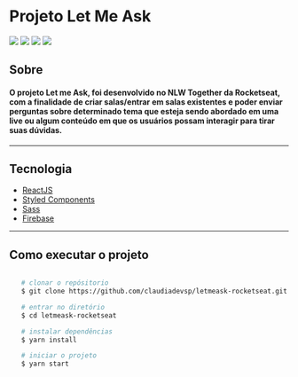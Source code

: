 # Projeto Let Me Ask

<div>
    <img src="https://ik.imagekit.io/6ktc8znrdv0/Screenshot_from_2021-06-27_10-09-55_y9mj0mbkQ.png">
    <img src="https://ik.imagekit.io/6ktc8znrdv0/Screenshot_from_2021-06-27_10-26-38_9gYA9Nbdx.png">
    <img src="https://ik.imagekit.io/6ktc8znrdv0/Screenshot_from_2021-06-27_10-25-14_-68F_wOuB.png">
    <img src="https://ik.imagekit.io/6ktc8znrdv0/Screenshot_from_2021-06-27_10-28-22_Za8SGQ4E7.png">
</div>

## Sobre

#### O projeto **Let me Ask**, foi desenvolvido no **NLW Together** da **Rocketseat**, com a finalidade de criar salas/entrar em salas existentes e poder enviar perguntas sobre determinado tema que esteja sendo abordado em uma live ou algum conteúdo em que os usuários possam interagir para tirar suas dúvidas.
---
## Tecnologia

- [ReactJS](https://reactjs.org)
- [Styled Components](https://styled-components.com/)
- [Sass](https://sass-lang.com/)
- [Firebase](https://firebase.google.com/)

---
## Como executar o projeto

```bash

   # clonar o repósitorio
   $ git clone https://github.com/claudiadevsp/letmeask-rocketseat.git

   # entrar no diretório
   $ cd letmeask-rocketseat

   # instalar dependências
   $ yarn install

   # iniciar o projeto
   $ yarn start
